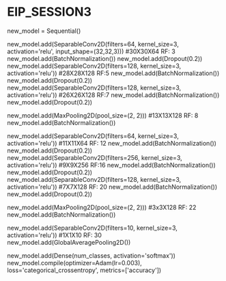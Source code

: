 # EIP_SESSION3


new_model = Sequential()

new_model.add(SeparableConv2D(filters=64, kernel_size=3, activation='relu', input_shape=(32,32,3))) #30X30X64 RF: 3
new_model.add(BatchNormalization())
new_model.add(Dropout(0.2))
new_model.add(SeparableConv2D(filters=128, kernel_size=3, activation='relu')) #28X28X128 RF:5
new_model.add(BatchNormalization())
new_model.add(Dropout(0.2))
new_model.add(SeparableConv2D(filters=128, kernel_size=3, activation='relu')) #26X26X128 RF:7
new_model.add(BatchNormalization())
new_model.add(Dropout(0.2))

new_model.add(MaxPooling2D(pool_size=(2, 2))) #13X13X128 RF: 8
new_model.add(BatchNormalization())

new_model.add(SeparableConv2D(filters=64, kernel_size=3, activation='relu')) #11X11X64 RF: 12
new_model.add(BatchNormalization())
new_model.add(Dropout(0.2))
new_model.add(SeparableConv2D(filters=256, kernel_size=3, activation='relu')) #9X9X256 RF:16
new_model.add(BatchNormalization())
new_model.add(Dropout(0.2))
new_model.add(SeparableConv2D(filters=128, kernel_size=3, activation='relu')) #7X7X128 RF: 20
new_model.add(BatchNormalization())
new_model.add(Dropout(0.2))

new_model.add(MaxPooling2D(pool_size=(2, 2))) #3x3X128 RF: 22
new_model.add(BatchNormalization())

new_model.add(SeparableConv2D(filters=10, kernel_size=3, activation='relu')) #1X1X10 RF: 30
new_model.add(GlobalAveragePooling2D())

new_model.add(Dense(num_classes, activation='softmax'))
new_model.compile(optimizer=Adam(lr=0.003), loss='categorical_crossentropy', metrics=['accuracy'])
